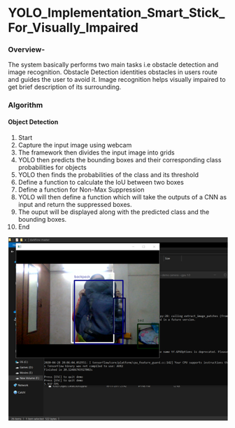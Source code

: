 # YOLO_Implementation_Smart_Stick_For_Visually_Impaired
### Overview-
The system basically performs two main tasks i.e obstacle detection and
image recognition. Obstacle Detection identities obstacles in users route and
guides the user to avoid it. Image recognition helps visually impaired to get
brief description of its surrounding.
### Algorithm

#### Object Detection
1. Start
2. Capture the input image using webcam
3. The framework then divides the input image into grids
4. YOLO then predicts the bounding boxes and their corresponding class
probabilities for objects
5. YOLO then finds the probabilities of the class and its threshold
6. Define a function to calculate the IoU between two boxes
7. Define a function for Non-Max Suppression
8. YOLO will then define a function which will take the outputs of a CNN
as input and return the suppressed boxes.
9. The ouput will be displayed along with the predicted class and the
bounding boxes.
10. End

![alt text](https://github.com/Mukta-glitch/YOLO_Implementation_Smart_Stick_For_Visually_Impaired/blob/main/Backpack.PNG)
